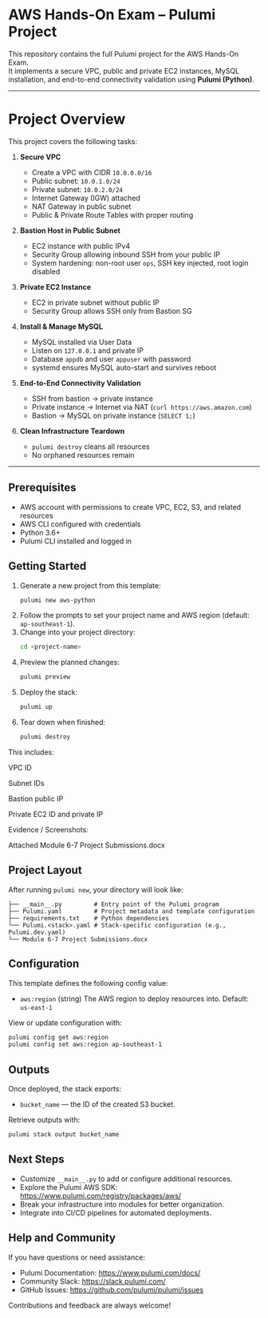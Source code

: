  # AWS Hands-On Exam – Pulumi Project

This repository contains the full Pulumi project for the AWS Hands-On Exam.  
It implements a secure VPC, public and private EC2 instances, MySQL installation, and end-to-end connectivity validation using **Pulumi (Python)**.

---

# Project Overview

This project covers the following tasks:

1. **Secure VPC**  
   - Create a VPC with CIDR `10.0.0.0/16`  
   - Public subnet: `10.0.1.0/24`  
   - Private subnet: `10.0.2.0/24`  
   - Internet Gateway (IGW) attached  
   - NAT Gateway in public subnet  
   - Public & Private Route Tables with proper routing  

2. **Bastion Host in Public Subnet**  
   - EC2 instance with public IPv4  
   - Security Group allowing inbound SSH from your public IP  
   - System hardening: non-root user `ops`, SSH key injected, root login disabled  

3. **Private EC2 Instance**  
   - EC2 in private subnet without public IP  
   - Security Group allows SSH only from Bastion SG  

4. **Install & Manage MySQL**  
   - MySQL installed via User Data  
   - Listen on `127.0.0.1` and private IP  
   - Database `appdb` and user `appuser` with password  
   - systemd ensures MySQL auto-start and survives reboot  

5. **End-to-End Connectivity Validation**  
   - SSH from bastion → private instance  
   - Private instance → Internet via NAT (`curl https://aws.amazon.com`)  
   - Bastion → MySQL on private instance (`SELECT 1;`)  

6. **Clean Infrastructure Teardown**  
   - `pulumi destroy` cleans all resources  
   - No orphaned resources remain  

---

##  Prerequisites

- AWS account with permissions to create VPC, EC2, S3, and related resources  
- AWS CLI configured with credentials  
- Python 3.6+  
- Pulumi CLI installed and logged in  


 ## Getting Started

 1. Generate a new project from this template:
    ```bash
    pulumi new aws-python
    ```
 2. Follow the prompts to set your project name and AWS region (default: `ap-southeast-1`).
 3. Change into your project directory:
    ```bash
    cd <project-name>
    ```
 4. Preview the planned changes:
    ```bash
    pulumi preview
    ```
 5. Deploy the stack:
    ```bash
    pulumi up
    ```
 6. Tear down when finished:
    ```bash
    pulumi destroy
    ```

This includes:

VPC ID

Subnet IDs

Bastion public IP

Private EC2 ID and private IP

Evidence / Screenshots: 

 Attached Module 6-7 Project Submissions.docx



 ## Project Layout

 After running `pulumi new`, your directory will look like:
 ```
 ├── __main__.py         # Entry point of the Pulumi program
 ├── Pulumi.yaml         # Project metadata and template configuration
 ├── requirements.txt    # Python dependencies
 └── Pulumi.<stack>.yaml # Stack-specific configuration (e.g., Pulumi.dev.yaml)
 └── Module 6-7 Project Submissions.docx
 ```

 ## Configuration

 This template defines the following config value:

 - `aws:region` (string)
   The AWS region to deploy resources into.
   Default: `us-east-1`

 View or update configuration with:
 ```bash
 pulumi config get aws:region
 pulumi config set aws:region ap-southeast-1

 ```

 ## Outputs

 Once deployed, the stack exports:

 - `bucket_name` — the ID of the created S3 bucket.

 Retrieve outputs with:
 ```bash
 pulumi stack output bucket_name
 ```

 ## Next Steps

 - Customize `__main__.py` to add or configure additional resources.
 - Explore the Pulumi AWS SDK: https://www.pulumi.com/registry/packages/aws/
 - Break your infrastructure into modules for better organization.
 - Integrate into CI/CD pipelines for automated deployments.

 ## Help and Community

 If you have questions or need assistance:
 - Pulumi Documentation: https://www.pulumi.com/docs/
 - Community Slack: https://slack.pulumi.com/
 - GitHub Issues: https://github.com/pulumi/pulumi/issues

 Contributions and feedback are always welcome!
